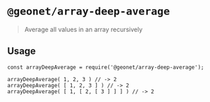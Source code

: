 # `@geonet/array-deep-average`

> Average all values in an array recursively

## Usage

```
const arrayDeepAverage = require('@geonet/array-deep-average');

arrayDeepAverage( 1, 2, 3 ) // -> 2
arrayDeepAverage( [ 1, 2, 3 ] ) // -> 2
arrayDeepAverage( [ 1, [ 2, [ 3 ] ] ] ) // -> 2
```
